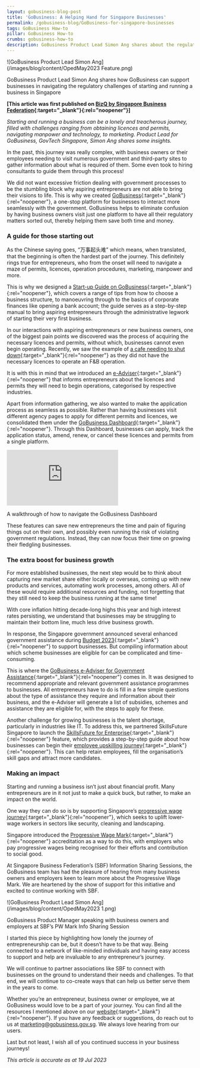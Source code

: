 ```yaml
---
layout: gobusiness-blog-post
title: 'GoBusiness: A Helping Hand for Singapore Businesses'
permalink: /gobusiness-blog/GoBusiness-for-singapore-businesses
tags: GoBusiness How-to
pillar: GoBusiness How-to
crumbs: gobusiness-how-to
description: GoBusiness Product Lead Simon Ang shares about the regulatory challenges businesses in Singapore face and how GoBusiness can help them navigate these challenges.
---
```


![GoBusiness Product Lead Simon Ang](/images/blog/content/OpedMay2023 Feature.png)
<figcaption>GoBusiness Product Lead Simon Ang shares how GoBusiness can support businesses in navigating the regulatory challenges of starting and running a business in Singapore</figcaption>

**[This article was first published on [BizQ by Singapore Business Federation](https://bizq.sbf.org.sg/2023/05/gobusiness-a-helping-hand-for-singapore-businesses/){:target="_blank"}{:rel="noopener"}]**

*Starting and running a business can be a lonely and treacherous journey, filled with challenges ranging from obtaining licences and permits, navigating manpower and technology, to marketing. Product Lead for GoBusiness, GovTech Singapore, Simon Ang shares some insights.*

In the past, this journey was really complex, with business owners or their employees needing to visit numerous government and third-party sites to gather information about what is required of them. Some even took to hiring consultants to guide them through this process!

We did not want excessive friction dealing with government processes to be the stumbling block why aspiring entrepreneurs are not able to bring their visions to life. This is why we created [GoBusiness](https://www.gobusiness.gov.sg/?utm_source=sbf&utm_medium=bizq&utm_campaign=oped-may2023){:target="_blank"}{:rel="noopener"}, a one-stop platform for businesses to interact more seamlessly with the government. GoBusiness helps to eliminate confusion by having business owners visit just one platform to have all their regulatory matters sorted out, thereby helping them save both time and money.

### A guide for those starting out

As the Chinese saying goes, “万事起头难” which means, when translated, that the beginning is often the hardest part of the journey. This definitely rings true for entrepreneurs, who from the onset will need to navigate a maze of permits, licences, operation procedures, marketing, manpower and more.

This is why we designed a [Start-up Guide on GoBusiness](https://www.gobusiness.gov.sg/start-a-business/?src=topnav&utm_source=sbf&utm_medium=bizq&utm_campaign=oped-may2023){:target="_blank"}{:rel="noopener"}, which covers a range of  tips from  how to choose a business structure, to manoeuvring through to the basics of corporate finances like opening a bank account; the guide serves as a step-by-step manual to bring aspiring entrepreneurs through the administrative legwork of starting their very first business.

In our interactions with aspiring entrepreneurs or new business owners, one of the biggest pain points we discovered was the process of acquiring the necessary licences and permits, without which, businesses cannot even begin operating. Recently, we saw the example of [a cafe needing to shut down](https://sg.style.yahoo.com/cafe-limonci-temporarily-closed-12-060026022.html?guccounter=1&guce_referrer=aHR0cHM6Ly93d3cuZ29vZ2xlLmNvbS8&guce_referrer_sig=AQAAALwHdCBxlQf7BhhKjjlPqoycUbbMVVDOPrma_1TCstfXj_yZgwi4C9rCrFN_JJRRMGwdsdgymzYzFqQ2cij4XIRdh6gqgRfS2JNSMXlzFR-Js0EWI8Bhoe0OZ1ZVrGNGAKcwr23X3u83OSq6xQFZoiGeu2WpSviwgcfIZJAV6GQM){:target="_blank"}{:rel="noopener"} as they did not have the necessary licences to operate an F&B operation.

It is with this in mind that we introduced an [e-Adviser](https://www.gobusiness.gov.sg/licences/find-licence-by-sector/?src=eservices_guidesforbiz&utm_source=sbf&utm_medium=bizq&utm_campaign=oped-may2023){:target="_blank"}{:rel="noopener"} that informs entrepreneurs about the licences and permits they will need to begin operations, categorised by respective industries.

Apart from information gathering, we also wanted to make the application process as seamless as possible. Rather than having businesses visit different agency pages to apply for different permits and licences, we consolidated them under the [GoBusiness Dashboard](https://dashboard.gobusiness.gov.sg/login?utm_source=sbf&utm_medium=bizq&utm_campaign=oped-may2023){:target="_blank"}{:rel="noopener"}. Through this  Dashboard, businesses can apply, track the application status, amend, renew, or cancel these licences and permits from a single platform.

<p>
<div class="bp-youtube">
  <iframe title="A walkthrough of how to navigate the GoBusiness Dashboard" src="https://www.youtube.com/embed/d-sh6a-LtBA" frameborder="0" allow="accelerometer; autoplay; encrypted-media; gyroscope; picture-in-picture" allowfullscreen>  </iframe>
</div>
</p>
<figcaption>A walkthrough of how to navigate the GoBusiness Dashboard</figcaption>

These features can save new entrepreneurs the time and pain of figuring things out on their own, and possibly even running the risk of violating government regulations. Instead, they can now focus their time on growing their fledgling businesses.

### The extra boost for business growth

For more established businesses, the next step would be to think about capturing new market share either locally or overseas, coming up with new products and services, automating work processes, among others. All of these would require additional resources and funding, not forgetting that they still need to keep the business running at the same time!

With core inflation hitting decade-long highs this year and high interest rates persisting, we understand that businesses may be struggling to maintain their bottom line, much less drive business growth.

In response, the Singapore government announced several enhanced government assistance during [Budget 2023](https://www.gobusiness.gov.sg/gov-assist/budget-announcement-for-businesses/?utm_source=sbf&utm_medium=bizq&utm_campaign=oped-may2023){:target="_blank"}{:rel="noopener"} to support businesses. But compiling information about which scheme businesses are eligible for can be complicated and time-consuming.

This is where the [GoBusiness e-Adviser for Government Assistance](https://eadviser.gobusiness.gov.sg/govassist/?src=about_govassist&utm_source=sbf&utm_medium=bizq&utm_campaign=oped-may2023){:target="_blank"}{:rel="noopener"} comes in. It was designed to recommend appropriate and relevant government assistance programmes to businesses. All entrepreneurs have to do is fill in a few simple questions about the type of assistance they require and information about their business, and the e-Adviser will generate a list of subsidies, schemes and assistance they are eligible for, with the steps to apply for these.

Another challenge for growing businesses is the talent shortage, particularly in industries like IT. To address this, we partnered SkillsFuture Singapore to launch the [SkillsFuture for Enterprise](https://www.gobusiness.gov.sg/skillsfuture-for-enterprise/?utm_source=sbf&utm_medium=bizq&utm_campaign=oped-may2023){:target="_blank"}{:rel="noopener"} feature, which provides a step-by-step guide about how businesses can begin their [employee upskilling journey](https://www.gobusiness.gov.sg/gobusiness-blog/overcome-employee-training-challenges-gobusiness?src=home_blog&utm_source=sbf&utm_medium=bizq&utm_campaign=oped-may2023){:target="_blank"}{:rel="noopener"}. This can help retain employees, fill the organisation’s skill gaps and attract more candidates.

### Making an impact

Starting and running a business isn’t just about financial profit. Many entrepreneurs are in it not just to make a quick buck, but rather, to make an impact on the world.

One way they can do so is by supporting Singapore’s [progressive wage journey](https://www.gobusiness.gov.sg/gobusiness-blog/progressive-wage-mark-business-singapore?utm_source=sbf&utm_medium=bizq&utm_campaign=oped-may2023){:target="_blank"}{:rel="noopener"}, which seeks to uplift lower-wage workers in sectors like security, cleaning and landscaping.

Singapore introduced the [Progressive Wage Mark](https://www.gobusiness.gov.sg/accreditation/pwmark/?src=rungrow-pwmark&utm_source=sbf&utm_medium=bizq&utm_campaign=oped-may2023){:target="_blank"}{:rel="noopener"} accreditation as a way to do this, with employers who pay progressive wages being recognised for their efforts and contribution to social good.

At Singapore Business Federation’s (SBF) Information Sharing Sessions, the GoBusiness team has had the pleasure of hearing from many business owners and employers keen to learn more about the Progressive Wage Mark. We are heartened by the show of support for this initiative and excited to continue working with SBF.

![GoBusiness Product Lead Simon Ang](/images/blog/content/OpedMay2023 1.png)
<figcaption>GoBusiness Product Manager speaking with business owners and employers at SBF’s PW Mark Info Sharing Session</figcaption>

I started this piece by highlighting how lonely the journey of entrepreneurship can be, but it doesn’t have to be that way. Being connected to a network of like-minded individuals and having easy access to support and help are invaluable to any entrepreneur’s journey.

We will continue to partner associations like SBF to connect with businesses on the ground to understand their needs and challenges. To that end, we will continue to co-create ways that can help us better serve them in the years to come.

Whether you’re an entrepreneur, business owner or employee, we at GoBusiness would love to be a part of your journey. You can find all the resources I mentioned above on our [website](https://www.gobusiness.gov.sg/?utm_source=sbf&utm_medium=bizq&utm_campaign=oped-may2023){:target="_blank"}{:rel="noopener"}. If you have any feedback or suggestions, do reach out to us at [marketing@gobusiness.gov.sg](mailto:marketing@gobusiness.gov.sg). We always love hearing from our users.

Last but not least, I wish all of you continued success in your business journeys!

<em> This article is accurate as at 19 Jul 2023</em>

